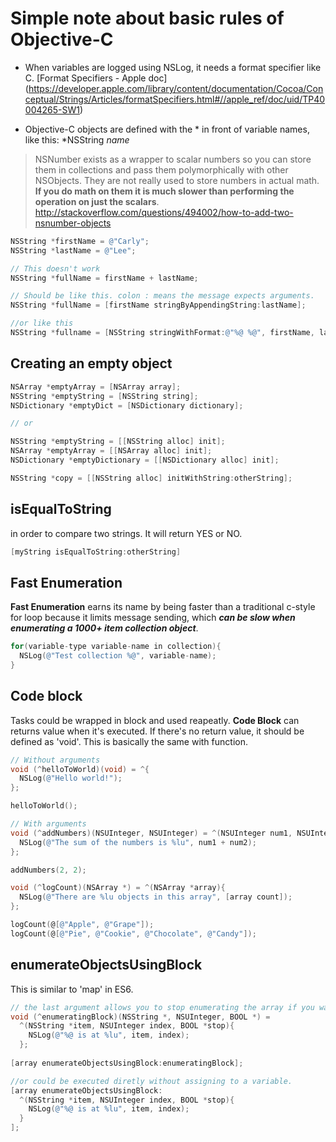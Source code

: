 # Simple note about basic rules of Objective-C 

- When variables are logged using NSLog, it needs a format specifier like C.
[Format Specifiers - Apple doc] (https://developer.apple.com/library/content/documentation/Cocoa/Conceptual/Strings/Articles/formatSpecifiers.html#//apple_ref/doc/uid/TP40004265-SW1)

- Objective-C objects are defined with the * in front of variable names, like this: *NSString *name*

> NSNumber exists as a wrapper to scalar numbers so you can store them in collections and pass them polymorphically with other NSObjects. They are not really used to store numbers in actual math. **If you do math on them it is much slower than performing the operation on just the scalars**. http://stackoverflow.com/questions/494002/how-to-add-two-nsnumber-objects

```objective-c
NSString *firstName = @"Carly";
NSString *lastName = @"Lee";

// This doesn't work 
NSString *fullName = firstName + lastName;

// Should be like this. colon : means the message expects arguments.
NSString *fullName = [firstName stringByAppendingString:lastName];

//or like this 
NSString *fullname = [NSString stringWithFormat:@"%@ %@", firstName, lastName];
```

## Creating an empty object 

```objective-c
NSArray *emptyArray = [NSArray array];
NSString *emptyString = [NSString string];
NSDictionary *emptyDict = [NSDictionary dictionary];

// or

NSString *emptyString = [[NSString alloc] init];
NSArray *emptyArray = [[NSArray alloc] init];
NSDictionary *emptyDictionary = [[NSDictionary alloc] init];

NSString *copy = [[NSString alloc] initWithString:otherString];
```

## isEqualToString 
in order to compare two strings. It will return YES or NO.

```objective-c
[myString isEqualToString:otherString]
```

## Fast Enumeration 
**Fast Enumeration** earns its name by being faster than a traditional c-style for loop because it limits message sending, which **_can be slow when enumerating a 1000+ item collection object_**. 

```objective-c
for(variable-type variable-name in collection){
  NSLog(@"Test collection %@", variable-name);
}
```

## Code block
Tasks could be wrapped in block and used reapeatly. 
**Code Block** can returns value when it's executed. If there's no return value, it should be defined as 'void'.
This is basically the same with function.

```objective-c
// Without arguments
void (^helloToWorld)(void) = ^{
  NSLog(@"Hello world!");
};

helloToWorld();

// With arguments
void (^addNumbers)(NSUInteger, NSUInteger) = ^(NSUInteger num1, NSUInteger num2){
  NSLog(@"The sum of the numbers is %lu", num1 + num2);
};

addNumbers(2, 2);

void (^logCount)(NSArray *) = ^(NSArray *array){
  NSLog(@"There are %lu objects in this array", [array count]);
};

logCount(@[@"Apple", @"Grape"]);
logCount(@[@"Pie", @"Cookie", @"Chocolate", @"Candy"]);

```

## enumerateObjectsUsingBlock
This is similar to 'map' in ES6.

```objective-c
// the last argument allows you to stop enumerating the array if you want.
void (^enumeratingBlock)(NSString *, NSUInteger, BOOL *) = 
  ^(NSString *item, NSUInteger index, BOOL *stop){
    NSLog(@"%@ is at %lu", item, index); 
  };
                         
[array enumerateObjectsUsingBlock:enumeratingBlock];

//or could be executed diretly without assigning to a variable. 
[array enumerateObjectsUsingBlock:
  ^(NSString *item, NSUInteger index, BOOL *stop){
    NSLog(@"%@ is at %lu", item, index);  
  }
];

```
